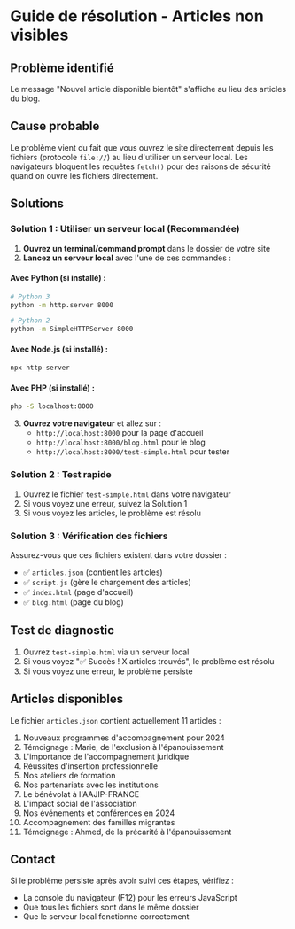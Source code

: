 # Guide de résolution - Articles non visibles

## Problème identifié

Le message "Nouvel article disponible bientôt" s'affiche au lieu des articles du blog.

## Cause probable

Le problème vient du fait que vous ouvrez le site directement depuis les fichiers (protocole `file://`) au lieu d'utiliser un serveur local. Les navigateurs bloquent les requêtes `fetch()` pour des raisons de sécurité quand on ouvre les fichiers directement.

## Solutions

### Solution 1 : Utiliser un serveur local (Recommandée)

1. **Ouvrez un terminal/command prompt** dans le dossier de votre site
2. **Lancez un serveur local** avec l'une de ces commandes :

#### Avec Python (si installé) :

```bash
# Python 3
python -m http.server 8000

# Python 2
python -m SimpleHTTPServer 8000
```

#### Avec Node.js (si installé) :

```bash
npx http-server
```

#### Avec PHP (si installé) :

```bash
php -S localhost:8000
```

3. **Ouvrez votre navigateur** et allez sur :
   - `http://localhost:8000` pour la page d'accueil
   - `http://localhost:8000/blog.html` pour le blog
   - `http://localhost:8000/test-simple.html` pour tester

### Solution 2 : Test rapide

1. Ouvrez le fichier `test-simple.html` dans votre navigateur
2. Si vous voyez une erreur, suivez la Solution 1
3. Si vous voyez les articles, le problème est résolu

### Solution 3 : Vérification des fichiers

Assurez-vous que ces fichiers existent dans votre dossier :

- ✅ `articles.json` (contient les articles)
- ✅ `script.js` (gère le chargement des articles)
- ✅ `index.html` (page d'accueil)
- ✅ `blog.html` (page du blog)

## Test de diagnostic

1. Ouvrez `test-simple.html` via un serveur local
2. Si vous voyez "✅ Succès ! X articles trouvés", le problème est résolu
3. Si vous voyez une erreur, le problème persiste

## Articles disponibles

Le fichier `articles.json` contient actuellement 11 articles :

1. Nouveaux programmes d'accompagnement pour 2024
2. Témoignage : Marie, de l'exclusion à l'épanouissement
3. L'importance de l'accompagnement juridique
4. Réussites d'insertion professionnelle
5. Nos ateliers de formation
6. Nos partenariats avec les institutions
7. Le bénévolat à l'AAJIP-FRANCE
8. L'impact social de l'association
9. Nos événements et conférences en 2024
10. Accompagnement des familles migrantes
11. Témoignage : Ahmed, de la précarité à l'épanouissement

## Contact

Si le problème persiste après avoir suivi ces étapes, vérifiez :

- La console du navigateur (F12) pour les erreurs JavaScript
- Que tous les fichiers sont dans le même dossier
- Que le serveur local fonctionne correctement
